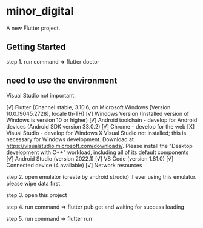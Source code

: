 # minor_digital

A new Flutter project.

## Getting Started

step 1. run command =>  flutter doctor
 
## need to use the environment 

Visual Studio not important.

[√] Flutter (Channel stable, 3.10.6, on Microsoft Windows [Version 10.0.19045.2728], locale th-TH)
[√] Windows Version (Installed version of Windows is version 10 or higher)
[√] Android toolchain - develop for Android devices (Android SDK version 33.0.2)
[√] Chrome - develop for the web
[X] Visual Studio - develop for Windows
    X Visual Studio not installed; this is necessary for Windows development.
      Download at https://visualstudio.microsoft.com/downloads/.
      Please install the "Desktop development with C++" workload, including all of its default components       
[√] Android Studio (version 2022.1)
[√] VS Code (version 1.81.0)
[√] Connected device (4 available)
[√] Network resources

step 2. open emulator (create by android strudio)
        if ever using this emulator. please wipe data first

step 3. open this project

step 4. run command => flutter pub get and waiting for success loading

step 5. run command => flutter run
